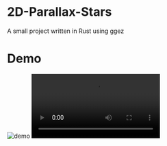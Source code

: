 # 2D-Parallax-Stars
A small project written in Rust using ggez

# Demo
![demo](https://user-images.githubusercontent.com/40839054/127570910-8fe006c0-8a4f-4bfa-b2f8-12e8c2ecfb0d.gif)
![demo](https://user-images.githubusercontent.com/40839054/127571126-11878c7a-4a94-4070-82f5-5b439c17184a.mp4)
